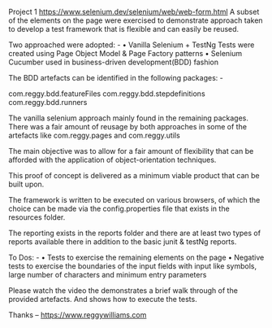 Project 1
https://www.selenium.dev/selenium/web/web-form.html
A subset of the elements on the page were exercised to demonstrate approach taken to develop a test framework that is flexible and can easily be reused.

Two approached were adopted: -
•	Vanilla Selenium + TestNg Tests were created using Page Object Model & Page Factory patterns
•	Selenium Cucumber used in business-driven development(BDD) fashion

The BDD artefacts can be identified in the following packages: -

com.reggy.bdd.featureFiles
com.reggy.bdd.stepdefinitions
com.reggy.bdd.runners

The vanilla selenium approach mainly found in the remaining packages. 
There was a fair amount of reusage by both approaches in some of the artefacts like
com.reggy.pages and com.reggy.utils

The main objective was to allow for a fair amount of flexibility that can be afforded with the application of object-orientation techniques. 

This proof of concept is delivered as a minimum viable product that can be built upon.

The framework is written to be executed on various browsers, of which the choice can be made via the config.properties file that exists in the resources folder.

The reporting exists in the reports folder and there are at least two types of reports available there in addition to the basic junit & testNg reports.

To Dos: - 
•	Tests to exercise the remaining elements on the page
•	Negative tests to exercise the boundaries of the input fields with input like symbols, large number of characters and minimum entry parameters

Please watch the video the demonstrates a brief walk through of the provided artefacts. And shows how to execute the tests.

Thanks – https://www.reggywilliams.com
